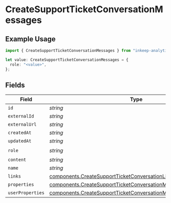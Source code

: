 # CreateSupportTicketConversationMessages

## Example Usage

```typescript
import { CreateSupportTicketConversationMessages } from "inkeep-analytics-typescript/models/components";

let value: CreateSupportTicketConversationMessages = {
  role: "<value>",
};
```

## Fields

| Field                                                                                                                                                | Type                                                                                                                                                 | Required                                                                                                                                             | Description                                                                                                                                          |
| ---------------------------------------------------------------------------------------------------------------------------------------------------- | ---------------------------------------------------------------------------------------------------------------------------------------------------- | ---------------------------------------------------------------------------------------------------------------------------------------------------- | ---------------------------------------------------------------------------------------------------------------------------------------------------- |
| `id`                                                                                                                                                 | *string*                                                                                                                                             | :heavy_minus_sign:                                                                                                                                   | N/A                                                                                                                                                  |
| `externalId`                                                                                                                                         | *string*                                                                                                                                             | :heavy_minus_sign:                                                                                                                                   | N/A                                                                                                                                                  |
| `externalUrl`                                                                                                                                        | *string*                                                                                                                                             | :heavy_minus_sign:                                                                                                                                   | N/A                                                                                                                                                  |
| `createdAt`                                                                                                                                          | *string*                                                                                                                                             | :heavy_minus_sign:                                                                                                                                   | N/A                                                                                                                                                  |
| `updatedAt`                                                                                                                                          | *string*                                                                                                                                             | :heavy_minus_sign:                                                                                                                                   | N/A                                                                                                                                                  |
| `role`                                                                                                                                               | *string*                                                                                                                                             | :heavy_check_mark:                                                                                                                                   | N/A                                                                                                                                                  |
| `content`                                                                                                                                            | *string*                                                                                                                                             | :heavy_minus_sign:                                                                                                                                   | N/A                                                                                                                                                  |
| `name`                                                                                                                                               | *string*                                                                                                                                             | :heavy_minus_sign:                                                                                                                                   | N/A                                                                                                                                                  |
| `links`                                                                                                                                              | [components.CreateSupportTicketConversationLinks](../../models/components/createsupportticketconversationlinks.md)[]                                 | :heavy_minus_sign:                                                                                                                                   | N/A                                                                                                                                                  |
| `properties`                                                                                                                                         | [components.CreateSupportTicketConversationMessagesProperties](../../models/components/createsupportticketconversationmessagesproperties.md)         | :heavy_minus_sign:                                                                                                                                   | N/A                                                                                                                                                  |
| `userProperties`                                                                                                                                     | [components.CreateSupportTicketConversationMessagesUserProperties](../../models/components/createsupportticketconversationmessagesuserproperties.md) | :heavy_minus_sign:                                                                                                                                   | N/A                                                                                                                                                  |